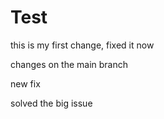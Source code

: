 # Test
this is my first change, fixed it now


changes on the main branch

new fix

solved the big issue
